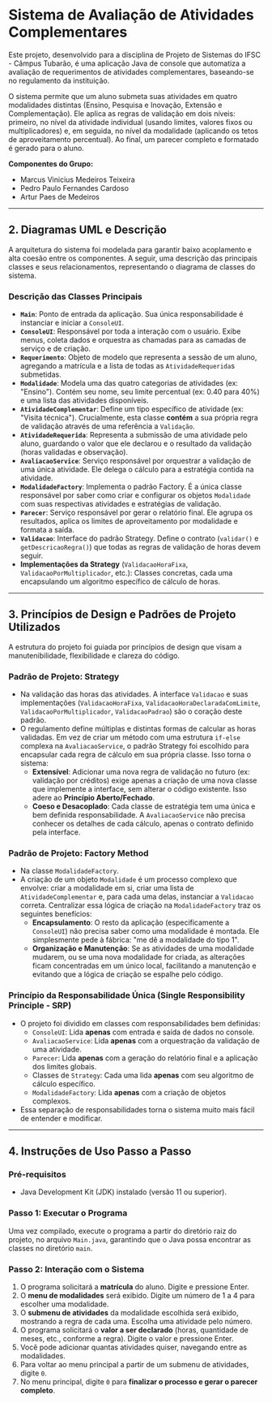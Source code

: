 # Sistema de Avaliação de Atividades Complementares

Este projeto, desenvolvido para a disciplina de Projeto de Sistemas do IFSC - Câmpus Tubarão, é uma aplicação Java de console que automatiza a avaliação de requerimentos de atividades complementares, baseando-se no regulamento da instituição.

O sistema permite que um aluno submeta suas atividades em quatro modalidades distintas (Ensino, Pesquisa e Inovação, Extensão e Complementação). Ele aplica as regras de validação em dois níveis: primeiro, no nível da atividade individual (usando limites, valores fixos ou multiplicadores) e, em seguida, no nível da modalidade (aplicando os tetos de aproveitamento percentual). Ao final, um parecer completo e formatado é gerado para o aluno.

**Componentes do Grupo:**
* Marcus Vinicius Medeiros Teixeira
* Pedro Paulo Fernandes Cardoso
* Artur Paes de Medeiros

---

## 2. Diagramas UML e Descrição

A arquitetura do sistema foi modelada para garantir baixo acoplamento e alta coesão entre os componentes. A seguir, uma descrição das principais classes e seus relacionamentos, representando o diagrama de classes do sistema.

### Descrição das Classes Principais

* **`Main`**: Ponto de entrada da aplicação. Sua única responsabilidade é instanciar e iniciar a `ConsoleUI`.
* **`ConsoleUI`**: Responsável por toda a interação com o usuário. Exibe menus, coleta dados e orquestra as chamadas para as camadas de serviço e de criação.
* **`Requerimento`**: Objeto de modelo que representa a sessão de um aluno, agregando a matrícula e a lista de todas as `AtividadeRequerida`s submetidas.
* **`Modalidade`**: Modela uma das quatro categorias de atividades (ex: "Ensino"). Contém seu nome, seu limite percentual (ex: 0.40 para 40%) e uma lista das atividades disponíveis.
* **`AtividadeComplementar`**: Define um tipo específico de atividade (ex: "Visita técnica"). Crucialmente, esta classe **contém** a sua própria regra de validação através de uma referência a `Validação`.
* **`AtividadeRequerida`**: Representa a submissão de uma atividade pelo aluno, guardando o valor que ele declarou e o resultado da validação (horas validadas e observação).
* **`AvaliacaoService`**: Serviço responsável por orquestrar a validação de uma única atividade. Ele delega o cálculo para a estratégia contida na atividade.
* **`ModalidadeFactory`**: Implementa o padrão Factory. É a única classe responsável por saber como criar e configurar os objetos `Modalidade` com suas respectivas atividades e estratégias de validação.
* **`Parecer`**: Serviço responsável por gerar o relatório final. Ele agrupa os resultados, aplica os limites de aproveitamento por modalidade e formata a saída.
* **`Validacao`**: Interface do padrão Strategy. Define o contrato (`validar()` e `getDescricaoRegra()`) que todas as regras de validação de horas devem seguir.
* **Implementações da Strategy** (`ValidacaoHoraFixa`, `ValidacaoPorMultiplicador`, etc.): Classes concretas, cada uma encapsulando um algoritmo específico de cálculo de horas.

---

## 3. Princípios de Design e Padrões de Projeto Utilizados

A estrutura do projeto foi guiada por princípios de design que visam a manutenibilidade, flexibilidade e clareza do código.

### Padrão de Projeto: Strategy

* Na validação das horas das atividades. A interface `Validacao` e suas implementações (`ValidacaoHoraFixa`, `ValidacaoHoraDeclaradaComLimite`, `ValidacaoPorMultiplicador`, `ValidacaoPadrao`) são o coração deste padrão.
* O regulamento define múltiplas e distintas formas de calcular as horas validadas. Em vez de criar um método com uma estrutura `if-else` complexa na `AvaliacaoService`, o padrão Strategy foi escolhido para encapsular cada regra de cálculo em sua própria classe. Isso torna o sistema:
    * **Extensível**: Adicionar uma nova regra de validação no futuro (ex: validação por créditos) exige apenas a criação de uma nova classe que implemente a interface, sem alterar o código existente. Isso adere ao **Princípio Aberto/Fechado**.
    * **Coeso e Desacoplado**: Cada classe de estratégia tem uma única e bem definida responsabilidade. A `AvaliacaoService` não precisa conhecer os detalhes de cada cálculo, apenas o contrato definido pela interface.

### Padrão de Projeto: Factory Method

* Na classe `ModalidadeFactory`.
* A criação de um objeto `Modalidade` é um processo complexo que envolve: criar a modalidade em si, criar uma lista de `AtividadeComplementar` e, para cada uma delas, instanciar a `Validacao` correta. Centralizar essa lógica de criação na `ModalidadeFactory` traz os seguintes benefícios:
    * **Encapsulamento**: O resto da aplicação (especificamente a `ConsoleUI`) não precisa saber como uma modalidade é montada. Ele simplesmente pede à fábrica: "me dê a modalidade do tipo 1".
    * **Organização e Manutenção**: Se as atividades de uma modalidade mudarem, ou se uma nova modalidade for criada, as alterações ficam concentradas em um único local, facilitando a manutenção e evitando que a lógica de criação se espalhe pelo código.

### Princípio da Responsabilidade Única (Single Responsibility Principle - SRP)

* O projeto foi dividido em classes com responsabilidades bem definidas:
    * `ConsoleUI`: Lida **apenas** com entrada e saída de dados no console.
    * `AvaliacaoService`: Lida **apenas** com a orquestração da validação de uma atividade.
    * `Parecer`: Lida **apenas** com a geração do relatório final e a aplicação dos limites globais.
    * Classes de `Strategy`: Cada uma lida **apenas** com seu algoritmo de cálculo específico.
    * `ModalidadeFactory`: Lida **apenas** com a criação de objetos complexos.
* Essa separação de responsabilidades torna o sistema muito mais fácil de entender e modificar.

---

## 4. Instruções de Uso Passo a Passo

### Pré-requisitos
* Java Development Kit (JDK) instalado (versão 11 ou superior).

### Passo 1: Executar o Programa
Uma vez compilado, execute o programa a partir do diretório raiz do projeto, no arquivo `Main.java`, garantindo que o Java possa encontrar as classes no diretório `main`.

### Passo 2: Interação com o Sistema
1.  O programa solicitará a **matrícula** do aluno. Digite e pressione Enter.
2.  O **menu de modalidades** será exibido. Digite um número de 1 a 4 para escolher uma modalidade.
3.  O **submenu de atividades** da modalidade escolhida será exibido, mostrando a regra de cada uma. Escolha uma atividade pelo número.
4.  O programa solicitará o **valor a ser declarado** (horas, quantidade de meses, etc., conforme a regra). Digite o valor e pressione Enter.
5.  Você pode adicionar quantas atividades quiser, navegando entre as modalidades.
6.  Para voltar ao menu principal a partir de um submenu de atividades, digite `0`.
7.  No menu principal, digite `0` para **finalizar o processo e gerar o parecer completo**.